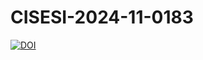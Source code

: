 # CISESI-2024-11-0183
[![DOI](https://zenodo.org/badge/997531230.svg)](https://doi.org/10.5281/zenodo.15610817)
